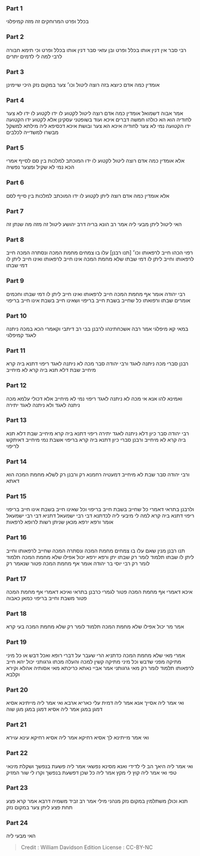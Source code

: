 
### Part 1
בכלל ופרט המרוחקים זה מזה קמיפלגי

### Part 2
רבי סבר אין דנין אותו בכלל ופרט ובן עזאי סבר דנין אותו בכלל ופרט וכי תימא חבורה לרבי למה לי לדמים יתרים

### Part 3
אומדין כמה אדם כיוצא בזה רוצה ליטול וכו׳ צער במקום נזק היכי שיימינן

### Part 4
אמר אבוה דשמואל אומדין כמה אדם רוצה ליטול לקטוע לו ידו לקטוע לו ידו לא צער לחודיה הוא הא כולהו חמשה דברים איכא ועוד בשופטני עסקינן אלא לקטוע ידו הקטועה ידו הקטועה נמי לא צער לחודיה איכא הא צער ובושת איכא דכסיפא ליה מילתא למשקל מבשרו למשדייה לכלבים

### Part 5
אלא אומדין כמה אדם רוצה ליטול לקטוע לו ידו המוכתב למלכות בין סם לסייף אמרי הכא נמי לא שקיל ומצער נפשיה

### Part 6
אלא אומדין כמה אדם רוצה ליתן לקטוע לו ידו המוכתב למלכות בין סייף לסם

### Part 7
האי ליטול ליתן מבעי ליה אמר רב הונא בריה דרב יהושע ליטול זה מזה מה שנתן זה

### Part 8
רפוי הכהו חייב לרפאותו וכו׳ [תנו רבנן] עלו בו צמחים מחמת המכה ונסתרה המכה חייב לרפאותו וחייב ליתן לו דמי שבתו שלא מחמת המכה אינו חייב לרפאותו ואינו חייב ליתן לו דמי שבתו

### Part 9
רבי יהודה אומר אף מחמת המכה חייב לרפאותו ואינו חייב ליתן לו דמי שבתו וחכמים אומרים שבתו ורפואתו כל שחייב בשבת חייב בריפוי ושאינו חייב בשבת אינו חייב בריפוי

### Part 10
במאי קא מיפלגי אמר רבה אשכחתינהו לרבנן בבי רב דיתבי וקאמרי הכא במכה ניתנה לאגד קמיפלגי 

### Part 11
רבנן סברי מכה ניתנה לאגד ורבי יהודה סבר מכה לא ניתנה לאגד ריפוי דתנא ביה קרא מיחייב שבת דלא תנא ביה קרא לא מיחייב

### Part 12
ואמינא להו אנא אי מכה לא ניתנה לאגד ריפוי נמי לא מיחייב אלא דכולי עלמא מכה ניתנה לאגד ולא ניתנה לאגד יתירה 

### Part 13
רבי יהודה סבר כיון דלא ניתנה לאגד יתירה ריפוי דתנא ביה קרא מיחייב שבת דלא תנא ביה קרא לא מיחייב ורבנן סברי כיון דתנא ביה קרא בריפוי אשבת נמי מיחייב דאיתקש לריפוי

### Part 14
ורבי יהודה סבר שבת לא מיחייב דמעטיה רחמנא רק ורבנן רק לשלא מחמת המכה הוא דאתא

### Part 15
ולרבנן בתראי דאמרי כל שחייב בשבת חייב בריפוי וכל שאינו חייב בשבת אינו חייב בריפוי ריפוי דתנא ביה קרא למה לי מיבעי ליה לכדתנא דבי רבי ישמעאל דתניא דבי רבי ישמעאל אומר ורפא ירפא מכאן שניתן רשות לרופא לרפאות

### Part 16
תנו רבנן מנין שאם עלו בו צמחים מחמת המכה ונסתרה המכה שחייב לרפאותו וחייב ליתן לו שבתו תלמוד לומר רק שבתו יתן ורפא ירפא יכול אפילו שלא מחמת המכה תלמוד לומר רק רבי יוסי בר יהודה אומר אף מחמת המכה פטור שנאמר רק

### Part 17
איכא דאמרי אף מחמת המכה פטור לגמרי כרבנן בתראי ואיכא דאמרי אף מחמת המכה פטור משבת וחייב בריפוי כמאן כאבוה

### Part 18
אמר מר יכול אפילו שלא מחמת המכה תלמוד לומר רק שלא מחמת המכה בעי קרא

### Part 19
אמרי מאי שלא מחמת המכה כדתניא הרי שעבר על דברי רופא ואכל דבש או כל מיני מתיקה מפני שדבש וכל מיני מתיקה קשין למכה והעלה מכתו גרגותני יכול יהא חייב לרפאותו תלמוד לומר רק מאי גרגותני אמר אביי נאתא כריכתא מאי אסותיה אהלא וקירא וקלבא

### Part 20
ואי אמר ליה אסייך אנא אמר ליה דמית עלי כאריא ארבא ואי אמר ליה מייתינא אסיא דמגן במגן אמר ליה אסיא דמגן במגן מגן שוה

### Part 21
ואי אמר מייתינא לך אסיא רחיקא אמר ליה אסיא רחיקא עינא עוירא

### Part 22
ואי אמר ליה היאך הב לי לדידי ואנא מסינא נפשאי אמר ליה פשעת בנפשך ושקלת מינאי טפי ואי אמר ליה קוץ לי מקץ אמר ליה כל שכן דפשעת בנפשך וקרו לי שור המזיק

### Part 23
תנא וכולן משתלמין במקום נזק מנהני מילי אמר רב זביד משמיה דרבא אמר קרא פצע תחת פצע ליתן צער במקום נזק 

### Part 24
האי מבעי ליה

>Credit : William Davidson Edition
>License : CC-BY-NC